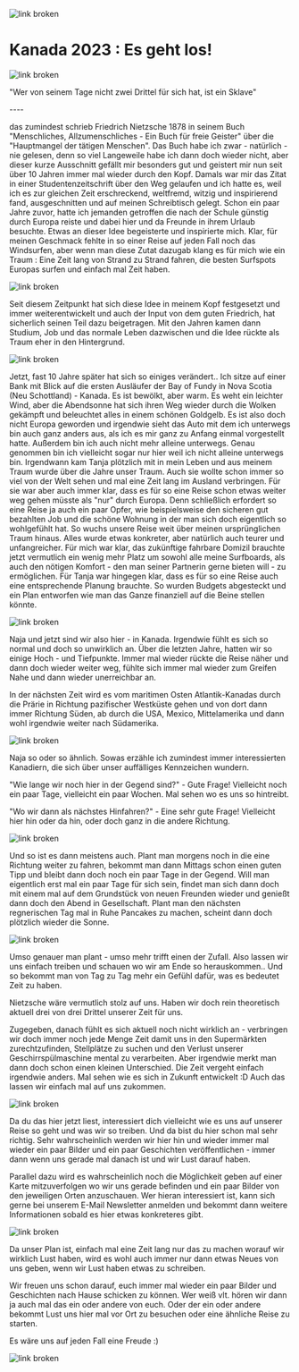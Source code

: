 ![link broken](../../../../../../mediaLibrary/posts/2023/canada-kanada/01_07_getting_started/DSC01237.JPG)
# Kanada 2023 : Es geht los!
![link broken](../../../../../../mediaLibrary/posts/2023/canada-kanada/01_07_getting_started/DSC02091.JPG)

"Wer von seinem Tage nicht zwei Drittel für sich hat, ist ein Sklave"

\----

das zumindest schrieb Friedrich Nietzsche 1878 in seinem Buch "Menschliches, Allzumenschliches - Ein Buch für freie Geister" über die "Hauptmangel der tätigen Menschen". Das Buch habe ich zwar - natürlich - nie gelesen, denn so viel Langeweile habe ich dann doch wieder nicht, aber dieser kurze Ausschnitt gefällt mir besonders gut und geistert mir nun seit über 10 Jahren immer mal wieder durch den Kopf. Damals war mir das Zitat in einer Studentenzeitschrift über den Weg gelaufen und ich hatte es, weil ich es zur gleichen Zeit erschreckend, weltfremd, witzig und inspirierend fand, ausgeschnitten und auf meinen Schreibtisch gelegt. Schon ein paar Jahre zuvor, hatte ich jemanden getroffen die nach der Schule günstig durch Europa reiste und dabei hier und da Freunde in ihrem Urlaub besuchte. Etwas an dieser Idee begeisterte und inspirierte mich. Klar, für meinen Geschmack fehlte in so einer Reise auf jeden Fall noch das Windsurfen, aber wenn man diese Zutat dazugab klang es für mich wie ein Traum : Eine Zeit lang von Strand zu Strand fahren, die besten Surfspots Europas surfen und einfach mal Zeit haben.

![link broken](../../../../../../mediaLibrary/posts/2023/canada-kanada/01_07_getting_started/DSC00180.JPG)

Seit diesem Zeitpunkt hat sich diese Idee in meinem Kopf festgesetzt und immer weiterentwickelt und auch der Input von dem guten Friedrich, hat sicherlich seinen Teil dazu beigetragen.
Mit den Jahren kamen dann Studium, Job und das normale Leben dazwischen und die Idee rückte als Traum eher in den Hintergrund.

![link broken](../../../../../../mediaLibrary/posts/2023/canada-kanada/01_07_getting_started/IMG_20230527_150622.jpg)

Jetzt, fast 10 Jahre später hat sich so einiges verändert..
Ich sitze auf einer Bank mit Blick auf die ersten Ausläufer der Bay of Fundy in Nova Scotia (Neu Schottland) - Kanada. Es ist bewölkt, aber warm. Es weht ein leichter Wind, aber die Abendsonne hat sich ihren Weg wieder durch die Wolken gekämpft und beleuchtet alles in einem schönen Goldgelb. Es ist also doch nicht Europa geworden und irgendwie sieht das Auto mit dem ich unterwegs bin auch ganz anders aus, als ich es mir ganz zu Anfang einmal vorgestellt hatte. Außerdem bin ich auch nicht mehr alleine unterwegs. Genau genommen bin ich vielleicht sogar nur hier weil ich nicht alleine unterwegs bin. Irgendwann kam Tanja plötzlich mit in mein Leben und aus meinem Traum wurde über die Jahre unser Traum. Auch sie wollte schon immer so viel von der Welt sehen und mal eine Zeit lang im Ausland verbringen. Für sie war aber auch immer klar, dass es für so eine Reise schon etwas weiter weg gehen müsste als "nur" durch Europa. Denn schließlich erfordert so eine Reise ja auch ein paar Opfer, wie beispielsweise den sicheren gut bezahlten Job und die schöne Wohnung in der man sich doch eigentlich so wohlgefühlt hat. So wuchs unsere Reise weit über meinen ursprünglichen Traum hinaus. Alles wurde etwas konkreter, aber natürlich auch teurer und unfangreicher. Für mich war klar, das zukünftige fahrbare Domizil brauchte jetzt vermutlich ein wenig mehr Platz um sowohl alle meine Surfboards, als auch den nötigen Komfort - den man seiner Partnerin gerne bieten will - zu ermöglichen. Für Tanja war hingegen klar, dass es für so eine Reise auch eine entsprechende Planung brauchte. So wurden Budgets abgesteckt und ein Plan entworfen wie man das Ganze finanziell auf die Beine stellen könnte.

![link broken](../../../../../../mediaLibrary/posts/2023/canada-kanada/01_07_getting_started/DSC00191.JPG)


Naja und jetzt sind wir also hier - in Kanada. Irgendwie fühlt es sich so normal und doch so unwirklich an. Über die letzten Jahre, hatten wir so einige Hoch - und Tiefpunkte. Immer mal wieder rückte die Reise näher und dann doch wieder weiter weg, fühlte sich immer mal wieder zum Greifen Nahe und dann wieder unerreichbar an.

In der nächsten Zeit wird es vom maritimen Osten Atlantik-Kanadas durch die Prärie in Richtung pazifischer Westküste gehen und von dort dann immer Richtung Süden, ab durch die USA, Mexico, Mittelamerika und dann wohl irgendwie weiter nach Südamerika.

![link broken](../../../../../../mediaLibrary/posts/2023/canada-kanada/01_07_getting_started/DSC00270.JPG)

Naja so oder so ähnlich. Sowas erzähle ich zumindest immer interessierten Kanadiern, die sich über unser auffälliges Kennzeichen wundern.

"Wie lange wir noch hier in der Gegend sind?" - Gute Frage! Vielleicht noch ein paar Tage, vielleicht ein paar Wochen. Mal sehen wo es uns so hintreibt.

"Wo wir dann als nächstes Hinfahren?" - Eine sehr gute Frage! Vielleicht hier hin oder da hin, oder doch ganz in die andere Richtung.

![link broken](../../../../../../mediaLibrary/posts/2023/canada-kanada/01_07_getting_started/DSC00805.JPG)

Und so ist es dann meistens auch. Plant man morgens noch in die eine Richtung weiter zu fahren, bekommt man dann Mittags schon einen guten Tipp und bleibt dann doch noch ein paar Tage in der Gegend. Will man eigentlich erst mal ein paar Tage für sich sein, findet man sich dann doch mit einem mal auf dem Grundstück von neuen Freunden wieder und genießt dann doch den Abend in Gesellschaft. Plant man den nächsten regnerischen Tag mal in Ruhe Pancakes zu machen, scheint dann doch plötzlich wieder die Sonne.

![link broken](../../../../../../mediaLibrary/posts/2023/canada-kanada/01_07_getting_started/DSC00884.JPG)

Umso genauer man plant - umso mehr trifft einen der Zufall.
Also lassen wir uns einfach treiben und schauen wo wir am Ende so herauskommen..
Und so bekommt man von Tag zu Tag mehr ein Gefühl dafür, was es bedeutet Zeit zu haben.

Nietzsche wäre vermutlich stolz auf uns. Haben wir doch rein theoretisch aktuell drei von drei Drittel unserer Zeit für uns.

Zugegeben, danach fühlt es sich aktuell noch nicht wirklich an - verbringen wir doch immer noch jede Menge Zeit damit uns in den Supermärkten zurechtzufinden, Stellplätze zu suchen und den Verlust unserer Geschirrspülmaschine mental zu verarbeiten. Aber irgendwie merkt man dann doch schon einen kleinen Unterschied. Die Zeit vergeht einfach irgendwie anders. Mal sehen wie es sich in Zukunft entwickelt :D Auch das lassen wir einfach mal auf uns zukommen.

![link broken](../../../../../../mediaLibrary/posts/2023/canada-kanada/01_07_getting_started/DSC01216.JPG)

Da du das hier jetzt liest, interessiert dich vielleicht wie es uns auf unserer Reise so geht und was wir so treiben. Und da bist du hier schon mal sehr richtig. Sehr wahrscheinlich werden wir hier hin und wieder immer mal wieder ein paar Bilder und ein paar Geschichten veröffentlichen - immer dann wenn uns gerade mal danach ist und wir Lust darauf haben.

Parallel dazu wird es wahrscheinlich noch die Möglichkeit geben auf einer Karte mitzuverfolgen wo wir uns gerade befinden und ein paar Bilder von den jeweiligen Orten anzuschauen.
Wer hieran interessiert ist, kann sich gerne bei unserem E-Mail Newsletter anmelden und bekommt dann weitere Informationen sobald es hier etwas konkreteres gibt.

![link broken](../../../../../../mediaLibrary/posts/2023/canada-kanada/01_07_getting_started/DSC02058.JPG)

Da unser Plan ist, einfach mal eine Zeit lang nur das zu machen worauf wir wirklich Lust haben, wird es wohl auch immer nur dann etwas Neues von uns geben, wenn wir Lust haben etwas zu schreiben.

Wir freuen uns schon darauf, euch immer mal wieder ein paar Bilder und Geschichten nach Hause schicken zu können. Wer weiß vlt. hören wir dann ja auch mal das ein oder andere von euch. Oder der ein oder andere bekommt Lust uns hier mal vor Ort zu besuchen oder eine ähnliche Reise zu starten.

Es wäre uns auf jeden Fall eine Freude :)

![link broken](../../../../../../mediaLibrary/posts/2023/canada-kanada/01_07_getting_started/DSC02378.JPG)
